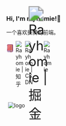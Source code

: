 ### Hi, I'm rayhomie!👋

一个喜欢折腾的前端。

<div> 
  <a target="_blank" href="https://rayhomie.gitee.io/rayhomieblog/" style="display: inline-flex;">
    <img align="left" alt="Rayhomie | 笔记 " width="21px" src="https://raw.githubusercontent.com/Rain120/rain120/master/assets/note.svg" />
  </a>
  <a target="_blank" href="https://www.zhihu.com/people/rayhomie" style="display: inline-flex;">
    <img align="left" alt="Rayhomie | 知乎 " width="21px" src="https://static.zhihu.com/heifetz/favicon.ico" />
  </a>
  <a target="_blank" href="https://blog.csdn.net/weixin_45221036" style="display: inline-flex;">
    <img align="left" alt="Rayhomie | CSDN " width="21px" src="https://g.csdnimg.cn/static/logo/favicon32.ico" />
  </a>
  <a target="_blank" href="https://juejin.cn/user/4195392104432984" style="display: inline-flex;">
    <img align="left" alt="Rayhomie | 掘金 " width="21px" style="transform: scale(2.5);" src="https://juejin.cn//favicons/favicon-32x32.png" />
  </a>
  <a target="_blank" href="https://codesandbox.io/u/rayhomie" style="display: inline-flex;">
    <img align="left" alt="Rayhomie" | CodeSandbox" width="24px" src="https://codesandbox.io/favicon.ico" />
  </a>
</div>

<br />
<br />
<img src="https://github-readme-stats.vercel.app/api?username=rayhomie&show_icons=true" alt="logo" height="160" align="left" style="display:block; margin: 5px; margin-bottom: 20px;" /> 


<!--
**rayhomie/rayhomie** is a ✨ _special_ ✨ repository because its `README.md` (this file) appears on your GitHub profile.

Here are some ideas to get you started:

- 🔭 I’m currently working on ...
- 🌱 I’m currently learning ...
- 👯 I’m looking to collaborate on ...
- 🤔 I’m looking for help with ...
- 💬 Ask me about ...
- 📫 How to reach me: ...
- 😄 Pronouns: ...
- ⚡ Fun fact: ...
-->
